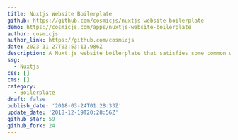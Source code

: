```yaml
---
title: Nuxtjs Website Boilerplate
github: https://github.com/cosmicjs/nuxtjs-website-boilerplate
demo: https://cosmicjs.com/apps/nuxtjs-website-boilerplate
author: cosmicjs
author_link: https://github.com/cosmicjs
date: 2023-11-27T03:53:11.986Z
description: A Nuxt.js website boilerplate that satisfies some common website requirements.
ssg:
  - Nuxtjs
css: []
cms: []
category:
  - Boilerplate
draft: false
publish_date: '2018-03-24T01:28:33Z'
update_date: '2018-12-19T20:28:56Z'
github_star: 59
github_fork: 24
---
```

